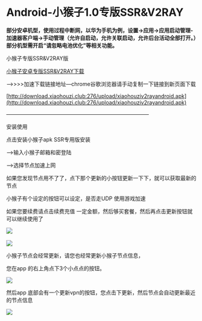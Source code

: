 # Android-小猴子1.0专版SSR\&V2RAY

**部分安卓机型，使用过程中断网，以华为手机为例，设置->应用->应用启动管理-加速器客户端->手动管理（允许自启动，允许关联启动，允许后台活动全部打开。）部分机型需开启“请忽略电池优化”等相关功能。**

小猴子专版SSR\&V2RAY版

[小猴子安卓专版SSR\&V2RAY下载](https://www.shenlejiang.xyz/upload/xiaohouziv2rayandroid.apk)

—->>>>加速下载链接地址—chrome谷歌浏览器请手动复制一下链接到新页面下载

[http://download.xiaohouzi.club:276/upload/xiaohouziv2rayandroid.apk](http://download.xiaohouzi.club:276/upload/xiaohouziv2rayandroid.apk)

———————————————————————————

安装使用

点击安装小猴子apk SSR专用版安装

–>输入小猴子邮箱和密登陆

—>选择节点加速上网

如果您发现节点用不了了，点下那个更新的小按钮更新一下下，就可以获取最新的节点

小猴子有个设定的按钮可以设定，是否走UDP 使用游戏加速

如果您要续费请点击续费充值 一定金额，然后够买套餐，然后再点击更新按钮就可以继续使用了

![](http://www.shenlejiang.xyz/wp-content/uploads/2020/04/01-450x1024.jpg)\
\
![](http://www.shenlejiang.xyz/wp-content/uploads/2020/04/02-1-450x1024.jpg)

小猴子节点会经常更新，请您也经常更新小猴子节点信息，

您在app 的右上角点下3个小点点的按钮。

![](https://www.shenlejiang.xyz/wp-content/uploads/2020/10/QQ%E5%9B%BE%E7%89%8720201011160909.png)

然后app 底部会有一个更新vpn的按钮，您点击下更新，然后节点会自动更新最近的节点信息

![](https://www.shenlejiang.xyz/wp-content/uploads/2020/10/QQ%E5%9B%BE%E7%89%8720201011160945.png)
